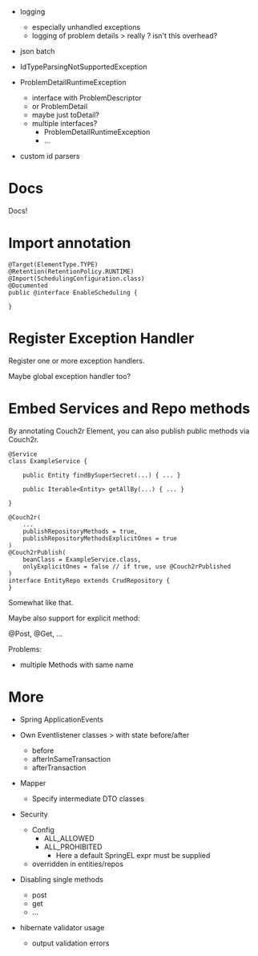 - logging
  - especially unhandled exceptions
  - logging of problem details > really ? isn't this overhead?
- json batch

- IdTypeParsingNotSupportedException
- ProblemDetailRuntimeException
  - interface with ProblemDescriptor
  - or ProblemDetail
  - maybe just toDetail?
  - multiple interfaces?
    - ProblemDetailRuntimeException
    - ...
  

- custom id parsers

# Docs

Docs!

# Import annotation
```
@Target(ElementType.TYPE)
@Retention(RetentionPolicy.RUNTIME)
@Import(SchedulingConfiguration.class)
@Documented
public @interface EnableScheduling {

}
```

# Register Exception Handler

Register one or more exception handlers.

Maybe global exception handler too?

# Embed Services and Repo methods

By annotating Couch2r Element, you can also publish public methods
via Couch2r.

```
@Service
class ExampleService {

    public Entity findBySuperSecret(...) { ... }

    public Iterable<Entity> getAllBy(...) { ... }

}

@Couch2r(
    ...
    publishRepositoryMethods = true,
    publishRepositoryMethodsExplicitOnes = true
)
@Couch2rPublish(
    beanClass = ExampleService.class,
    onlyExplicitOnes = false // if true, use @Couch2rPublished
)
interface EntityRepo extends CrudRepository {
}
```

Somewhat like that.

Maybe also support for explicit method:

@Post, @Get, ...

Problems:

- multiple Methods with same name

# More

- Spring ApplicationEvents
- Own Eventlistener classes > with state before/after
  - before
  - afterInSameTransaction
  - afterTransaction
- Mapper
  - Specify intermediate DTO classes
- Security
  - Config
    - ALL_ALLOWED
    - ALL_PROHIBITED
      - Here a default SpringEL expr must be supplied
  - overridden in entities/repos
- Disabling single methods
  - post
  - get
  - ...

- hibernate validator usage
  - output validation errors